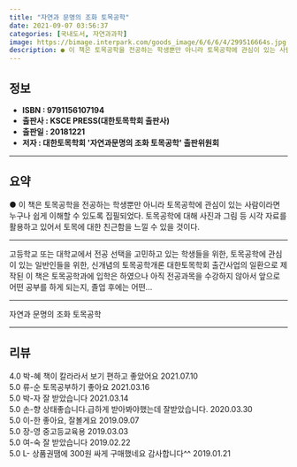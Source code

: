 ```yaml
---
title: "자연과 문명의 조화 토목공학"
date: 2021-09-07 03:56:37
categories: [국내도서, 자연과과학]
image: https://bimage.interpark.com/goods_image/6/6/6/4/299516664s.jpg
description: ● 이 책은 토목공학을 전공하는 학생뿐만 아니라 토목공학에 관심이 있는 사람이라면 누구나 쉽게 이해할 수 있도록 집필되었다. 토목공학에 대해 사진과 그림 등 시각 자료를 활용하고 있어서 토목에 대한 친근함을 느낄 수 있을 것이다.
---
```


## **정보**

- **ISBN : 9791156107194**
- **출판사 : KSCE PRESS(대한토목학회 출판사)**
- **출판일 : 20181221**
- **저자 : 대한토목학회 '자연과문명의 조화 토목공학' 출판위원회**

------



## **요약**

●  이 책은 토목공학을 전공하는 학생뿐만 아니라 토목공학에 관심이 있는 사람이라면 누구나 쉽게 이해할 수 있도록 집필되었다. 토목공학에 대해 사진과 그림 등 시각 자료를 활용하고 있어서 토목에 대한 친근함을 느낄 수 있을 것이다.

------

고등학교 또는 대학교에서 전공 선택을 고민하고 있는 학생들을 위한,
토목공학에 관심이 있는 일반인들을 위한, 신개념의 토목공학개론
대한토목학회 출간사업의 일환으로 제작된 이 책은 토목공학과에 입학은 하였으나 아직 전공과목을 수강하지 않아서 앞으로 어떤 공부를 하게 되는지, 졸업 후에는 어떤... 

------


자연과 문명의 조화 토목공학 

------


## **리뷰** 

4.0 박-혜 책이 칼라라서 보기 편하고 좋았어요 2021.07.10 <br/>5.0 류-순 토목공부하기 좋아요 2021.03.16 <br/>5.0 박-자 잘 받았습니다 2021.03.14 <br/>5.0 손-향 상태좋습니다.급하게 받아봐야했는데 잘받았습니다. 2020.03.30 <br/>5.0 이-한 좋아요, 잘볼게요 2019.09.07 <br/>5.0 장-영 중고등교육용 2019.03.03 <br/>5.0 여-숙 잘 받았습니다  2019.02.22 <br/>5.0 L- 상품권땜에 300원 싸게 구매했네요 감사합니다^^ 2019.01.21 <br/>
